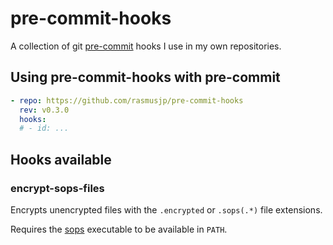# pre-commit-hooks

A collection of git [pre-commit](https://pre-commit.com/) hooks I use in my own repositories.

## Using pre-commit-hooks with pre-commit

```yaml
- repo: https://github.com/rasmusjp/pre-commit-hooks
  rev: v0.3.0
  hooks:
  # - id: ...
```
## Hooks available

### encrypt-sops-files

Encrypts unencrypted files with the `.encrypted` or `.sops(.*)` file extensions.

Requires the [sops](https://github.com/getsops/sops) executable to be available in `PATH`.
